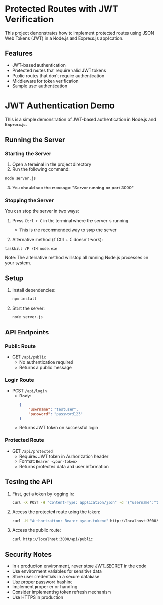 # Protected Routes with JWT Verification

This project demonstrates how to implement protected routes using JSON Web Tokens (JWT) in a Node.js and Express.js application.

## Features

- JWT-based authentication
- Protected routes that require valid JWT tokens
- Public routes that don't require authentication
- Middleware for token verification
- Sample user authentication

# JWT Authentication Demo

This is a simple demonstration of JWT-based authentication in Node.js and Express.js.

## Running the Server

### Starting the Server
1. Open a terminal in the project directory
2. Run the following command:
```bash
node server.js
```
3. You should see the message: "Server running on port 3000"

### Stopping the Server
You can stop the server in two ways:
1. Press `Ctrl + C` in the terminal where the server is running
   - This is the recommended way to stop the server

2. Alternative method (if Ctrl + C doesn't work):
```bash
taskkill /F /IM node.exe
```
Note: The alternative method will stop all running Node.js processes on your system.

## Setup

1. Install dependencies:
   ```bash
   npm install
   ```

2. Start the server:
   ```bash
   node server.js
   ```

## API Endpoints

### Public Route
- GET `/api/public`
  - No authentication required
  - Returns a public message

### Login Route
- POST `/api/login`
  - Body: 
    ```json
    {
        "username": "testuser",
        "password": "password123"
    }
    ```
  - Returns JWT token on successful login

### Protected Route
- GET `/api/protected`
  - Requires JWT token in Authorization header
  - Format: `Bearer <your-token>`
  - Returns protected data and user information

## Testing the API

1. First, get a token by logging in:
   ```bash
   curl -X POST -H "Content-Type: application/json" -d '{"username":"testuser","password":"password123"}' http://localhost:3000/api/login
   ```

2. Access the protected route using the token:
   ```bash
   curl -H "Authorization: Bearer <your-token>" http://localhost:3000/api/protected
   ```

3. Access the public route:
   ```bash
   curl http://localhost:3000/api/public
   ```

## Security Notes

- In a production environment, never store JWT_SECRET in the code
- Use environment variables for sensitive data
- Store user credentials in a secure database
- Use proper password hashing
- Implement proper error handling
- Consider implementing token refresh mechanism
- Use HTTPS in production
